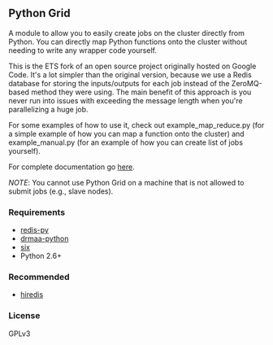 Python Grid
-----------

A module to allow you to easily create jobs on the cluster directly from Python. You can directly map Python functions onto the cluster without needing to write any wrapper code yourself.

This is the ETS fork of an open source project originally hosted on Google Code. It's a lot simpler than the original version, because we use a Redis database for storing the inputs/outputs for each job instead of the ZeroMQ-based method they were using. The main benefit of this approach is you never run into issues with exceeding the message length when you're parallelizing a huge job.

For some examples of how to use it, check out example_map_reduce.py (for a simple example of how you can map a function onto the cluster) and example_manual.py (for an example of how you can create list of jobs yourself).

For complete documentation go [here](http://htmlpreview.github.com/?http://github.com/dan-blanchard/pythongrid/blob/master/doc/index.html).

*NOTE*: You cannot use Python Grid on a machine that is not allowed to submit jobs (e.g., slave nodes).

### Requirements ###

* [redis-py](https://github.com/andymccurdy/redis-py)
* [drmaa-python](http://drmaa-python.github.io/)
* [six](http://pythonhosted.org/six/)
* Python 2.6+

### Recommended ###
* [hiredis](https://pypi.python.org/pypi/hiredis)

### License ###
GPLv3
